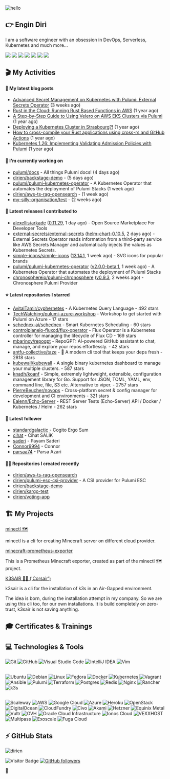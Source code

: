 ![hello](https://media.giphy.com/media/3ornk57KwDXf81rjWM/giphy.gif)

## 👉 Engin Diri

I am a software engineer with an obsession in DevOps, Serverless, Kubernetes and much more...

[![](https://img.shields.io/badge/-@__ediri-000000?style=for-the-badge&logo=X&logoColor=ffffff)](https://x.com/_ediri)
[![](https://img.shields.io/badge/engin--diri-0A66C2?style=for-the-badge&logo=linkedin&logoColor=#0A66C2)](https://www.linkedin.com/in/engin-diri/)
[![](https://img.shields.io/badge/@_ediri@cloud--native.social-6364FF?style=for-the-badge&logo=mastodon&logoColor=white)](https://cloud-native.social/@_ediri)
[![](https://img.shields.io/badge/-@dirien-%23181717?style=for-the-badge&logo=github)](https://github.com/dirien)
[![](https://img.shields.io/badge/-blog.ediri.io-2962FF?style=for-the-badge&logo=hashnode&logoColor=white)](https://blog.ediri.io/)
[![](https://img.shields.io/badge/dirien-003366?style=for-the-badge&logo=linuxfoundation&logoColor=white)](https://openprofile.dev/profile/dirien)
[![](https://img.shields.io/badge/-@__ediri-E4405F?style=for-the-badge&logo=instagram&logoColor=white)](https://www.instagram.com/_ediri/)

## 🎬 My Activities

#### 📖 My latest blog posts
- [Advanced Secret Management on Kubernetes with Pulumi: External Secrets Operator](https://blog.ediri.io/advanced-secret-management-on-kubernetes-with-pulumi-external-secrets-operator) (3 weeks ago)
- [Rust in the Cloud: Running Rust Based Functions in AWS](https://blog.ediri.io/rust-in-the-cloud-running-rust-based-functions-in-aws) (1 year ago)
- [A Step-by-Step Guide to Using Velero on AWS EKS Clusters via Pulumi](https://blog.ediri.io/a-step-by-step-guide-to-using-velero-on-aws-eks-clusters-via-pulumi) (1 year ago)
- [Deploying a Kubernetes Cluster in Strasbourg?!](https://blog.ediri.io/deploying-a-kubernetes-cluster-in-strasbourg) (1 year ago)
- [How to cross-compile your Rust applications using cross-rs and GitHub Actions](https://blog.ediri.io/how-to-cross-compile-your-rust-applications-using-cross-rs-and-github-actions) (1 year ago)
- [Kubernetes 1.26: Implementing Validating Admission Policies with Pulumi](https://blog.ediri.io/kubernetes-126-implementing-validating-admission-policies-with-pulumi) (1 year ago)

#### 👷 I'm currently working on

- [pulumi/docs](https://github.com/pulumi/docs) - All things Pulumi docs! (4 days ago)
- [dirien/backstage-demo](https://github.com/dirien/backstage-demo) -  (5 days ago)
- [pulumi/pulumi-kubernetes-operator](https://github.com/pulumi/pulumi-kubernetes-operator) - A Kubernetes Operator that automates the deployment of Pulumi Stacks (1 week ago)
- [dirien/aws-ts-rag-opensearch](https://github.com/dirien/aws-ts-rag-opensearch) -  (1 week ago)
- [my-silly-organisation/test](https://github.com/my-silly-organisation/test) -  (2 weeks ago)

#### 🚀 Latest releases I contributed to

- [alexellis/arkade](https://github.com/alexellis/arkade) ([0.11.29](https://github.com/alexellis/arkade/releases/tag/0.11.29), 1 day ago) - Open Source Marketplace For Developer Tools
- [external-secrets/external-secrets](https://github.com/external-secrets/external-secrets) ([helm-chart-0.10.5](https://github.com/external-secrets/external-secrets/releases/tag/helm-chart-0.10.5), 2 days ago) - External Secrets Operator reads information from a third-party service like AWS Secrets Manager and automatically injects the values as Kubernetes Secrets.
- [simple-icons/simple-icons](https://github.com/simple-icons/simple-icons) ([13.14.1](https://github.com/simple-icons/simple-icons/releases/tag/13.14.1), 1 week ago) - SVG icons for popular brands
- [pulumi/pulumi-kubernetes-operator](https://github.com/pulumi/pulumi-kubernetes-operator) ([v2.0.0-beta.1](https://github.com/pulumi/pulumi-kubernetes-operator/releases/tag/v2.0.0-beta.1), 1 week ago) - A Kubernetes Operator that automates the deployment of Pulumi Stacks
- [chronosphereio/pulumi-chronosphere](https://github.com/chronosphereio/pulumi-chronosphere) ([v0.9.3](https://github.com/chronosphereio/pulumi-chronosphere/releases/tag/v0.9.3), 2 weeks ago) - Chronosphere Pulumi Provider

#### ⭐ Latest repositories I starred

- [AvitalTamir/cyphernetes](https://github.com/AvitalTamir/cyphernetes) - A Kubernetes Query Language - 492 stars
- [TechWatching/pulumi-azure-workshop](https://github.com/TechWatching/pulumi-azure-workshop) - Workshop to get started with Pulumi on Azure - 17 stars
- [schednex-ai/schednex](https://github.com/schednex-ai/schednex) - Smart Kubernetes Scheduling - 60 stars
- [controlplaneio-fluxcd/flux-operator](https://github.com/controlplaneio-fluxcd/flux-operator) - Flux Operator is a Kubernetes controller for managing the lifecycle of Flux CD - 169 stars
- [mbarinov/repogpt](https://github.com/mbarinov/repogpt) - RepoGPT: AI-powered GitHub assistant to chat, manage, and explore your repos effortlessly. - 42 stars
- [antfu-collective/taze](https://github.com/antfu-collective/taze) - 🥦 A modern cli tool that keeps your deps fresh - 2818 stars
- [kubewall/kubewall](https://github.com/kubewall/kubewall) - A single binary kubernetes dashboard to manage your multiple clusters. - 587 stars
- [knadh/koanf](https://github.com/knadh/koanf) - Simple, extremely lightweight, extensible, configuration management library for Go. Support for JSON, TOML, YAML, env, command line, file, S3 etc. Alternative to viper. - 2757 stars
- [PierreBeucher/novops](https://github.com/PierreBeucher/novops) - Cross-platform secret &amp; config manager for development and CI environments - 321 stars
- [Ealenn/Echo-Server](https://github.com/Ealenn/Echo-Server) - REST Server Tests (Echo-Server) API / Docker / Kubernetes / Helm - 262 stars

#### 👥 Latest follower

- [standardgalactic](https://github.com/standardgalactic) - Cogito Ergo Sum
- [cihat](https://github.com/cihat) - Cihat SALİK
- [saderi](https://github.com/saderi) - Payam Saderi
- [Connor9994](https://github.com/Connor9994) - Connor
- [parsaa74](https://github.com/parsaa74) - Parsa Azari

#### 👨‍💻 Repositories I created recently

- [dirien/aws-ts-rag-opensearch](https://github.com/dirien/aws-ts-rag-opensearch)
- [dirien/pulumi-esc-csi-provider](https://github.com/dirien/pulumi-esc-csi-provider) - A CSI provider for Pulumi ESC
- [dirien/backstage-demo](https://github.com/dirien/backstage-demo)
- [dirien/kargo-test](https://github.com/dirien/kargo-test)
- [dirien/voting-app](https://github.com/dirien/voting-app)


## 🏗️ My Projects
[minectl 🗺](https://github.com/dirien/minectl)

minectl is a cli for creating Minecraft server on different cloud provider.

[minecraft-prometheus-exporter](https://github.com/dirien/minecraft-prometheus-exporter)

This is a Prometheus Minecraft exporter, created as part of the minectl 🗺 project.

[K3SAIR 🏴‍☠️️ ('Corsair')](https://github.com/dirien/k3sair-cli)

k3sair is a cli for the installation of k3s in an Air-Gapped environment.

The idea is born, during the installation attempt in my company. So we are using this cli too, for our own
installations. It is build completely on zero-trust, k3sair is not saving anything.

## 🎓 Certificates & Trainings

<!--START_SECTION:badges-->
<!--END_SECTION:badges-->

## 💻 Technologies & Tools

![Git](https://img.shields.io/badge/git-%23F05033.svg?style=for-the-badge&logo=git&logoColor=white)
![GitHub](https://img.shields.io/badge/github-%23121011.svg?style=for-the-badge&logo=github&logoColor=white)
![Visual Studio Code](https://img.shields.io/badge/VisualStudioCode-0078d7.svg?style=for-the-badge&logo=visual-studio-code&logoColor=white)
![IntelliJ IDEA](https://img.shields.io/badge/IntelliJIDEA-000000.svg?style=for-the-badge&logo=intellij-idea&logoColor=white)
![Vim](https://img.shields.io/badge/VIM-%2311AB00.svg?style=for-the-badge&logo=vim&logoColor=white)

##

![Ubuntu](https://img.shields.io/badge/Ubuntu-E95420?style=for-the-badge&logo=ubuntu&logoColor=white)
![Debian](https://img.shields.io/badge/Debian-D70A53?style=for-the-badge&logo=debian&logoColor=white)
![Linux](https://img.shields.io/badge/Linux-FCC624?style=for-the-badge&logo=linux&logoColor=black)
![Fedora](https://img.shields.io/badge/Fedora-294172?style=for-the-badge&logo=fedora&logoColor=white)
![Docker](https://img.shields.io/badge/docker-0db7ed.svg?style=for-the-badge&logo=docker&logoColor=white)
![Kubernetes](https://img.shields.io/badge/kubernetes-326ce5.svg?style=for-the-badge&logo=kubernetes&logoColor=white)
![Vagrant](https://img.shields.io/badge/vagrant-1563FF.svg?style=for-the-badge&logo=vagrant&logoColor=white)
![Ansible](https://img.shields.io/badge/ansible-1A1918.svg?style=for-the-badge&logo=ansible&logoColor=white)
![Pulumi](https://img.shields.io/badge/pulumi-8A3391.svg?style=for-the-badge&logo=pulumi&logoColor=white)
![Terraform](https://img.shields.io/badge/terraform-5835CC.svg?style=for-the-badge&logo=terraform&logoColor=white)
![Postgres](https://img.shields.io/badge/postgres-316192.svg?style=for-the-badge&logo=postgresql&logoColor=white)
![Redis](https://img.shields.io/badge/redis-DD0031.svg?style=for-the-badge&logo=redis&logoColor=white)
![Nginx](https://img.shields.io/badge/nginx-009639.svg?style=for-the-badge&logo=nginx&logoColor=white)
![Rancher](https://img.shields.io/badge/rancher-0075A8.svg?style=for-the-badge&logo=rancher&logoColor=white)
![k3s](https://img.shields.io/badge/k3s-FFC61C.svg?style=for-the-badge&logo=k3s&logoColor=white)

##

![Scaleway](https://img.shields.io/badge/SCALEWAY-4f0599.svg?style=for-the-badge&logo=scaleway&logoColor=white)
![AWS](https://img.shields.io/badge/AWS-FF9900.svg?style=for-the-badge&logo=amazon-aws&logoColor=white)
![Google Cloud](https://img.shields.io/badge/GoogleCloud-4285F4.svg?style=for-the-badge&logo=google-cloud&logoColor=white)
![Azure](https://img.shields.io/badge/azure-0078D4.svg?style=for-the-badge&logo=microsoft-azure&logoColor=white)
![Heroku](https://img.shields.io/badge/heroku-430098.svg?style=for-the-badge&logo=heroku&logoColor=white)
![OpenStack](https://img.shields.io/badge/Openstack-f01742.svg?style=for-the-badge&logo=openstack&logoColor=white)
![DigitalOcean](https://img.shields.io/badge/DigitalOcean-0080FF.svg?style=for-the-badge&logo=DigitalOcean&logoColor=white)
![CloudFundry](https://img.shields.io/badge/CloudFoundry-0C9ED5.svg?style=for-the-badge&logo=cloudfoundry&logoColor=white)
![Civo](https://img.shields.io/badge/civo-239DFF.svg?style=for-the-badge&logo=civo&logoColor=white)
![Akami](https://img.shields.io/badge/akamai-0096D6?style=for-the-badge&logo=akamai&logoColor=white)
![Hetzner](https://img.shields.io/badge/hetzner-d50c2d?style=for-the-badge&logo=hetzner&logoColor=white)
![Equinix Metal](https://img.shields.io/badge/equinix--metal-d10810?style=for-the-badge&logo=equinixmetal&logoColor=white)
![Vultr](https://img.shields.io/badge/vultr-007BFC?style=for-the-badge&logo=vultr&logoColor=white)
![OVH](https://img.shields.io/badge/ovh-123F6D?style=for-the-badge&logo=ovh&logoColor=white)
![Oracle Cloud Infrastructure](https://img.shields.io/badge/Oracle_Cloud_Infrastructure-F80000?style=for-the-badge&logo=oracle&logoColor=white)
![Ionos Cloud](https://img.shields.io/badge/ionos--cloud-003D8F?style=for-the-badge&logo=ionos&logoColor=white)
![VEXXHOST](https://img.shields.io/badge/VEXXHOST-2A1659?style=for-the-badge&logo=vexxhost&logoColor=white)
![Multipass](https://img.shields.io/badge/Multipass-E95420?style=for-the-badge&logo=ubuntu&logoColor=white)
![Exoscale](https://img.shields.io/badge/Exoscale-DA291C?style=for-the-badge&logo=exoscale&logoColor=white)
![Fuga Cloud](https://img.shields.io/badge/fuga_cloud-242F4B?style=for-the-badge&logo=fugacloud&logoColor=white)

## ⚡ GitHub Stats

![dirien](https://github-readme-stats.vercel.app/api?username=dirien&show_icons=true&count_private=true&theme=dracula)

![Visitor Badge](https://visitor-badge.laobi.icu/badge?page_id=dirien)
[![GitHub followers](https://img.shields.io/github/followers/dirien.svg?style=social&label=Follow&maxAge=2592000)](https://github.com/dirien?tab=followers)

🧿

